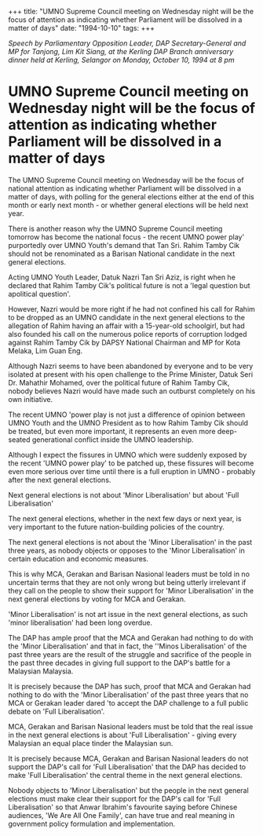 +++ 
title: "UMNO Supreme Council meeting on Wednesday night will be the focus of attention as indicating whether Parliament will be dissolved in a matter of days"
date: "1994-10-10"
tags:
+++

_Speech by Parliamentary Opposition Leader, DAP Secretary-General and MP for Tanjong, Lim Kit Siang, at the Kerling DAP Branch anniversary dinner held at Kerling, Selangor on Monday, October 10, 1994 at 8 pm_

# UMNO Supreme Council meeting on Wednesday night will be the focus of attention as indicating whether Parliament will be dissolved in a matter of days

The UMNO Supreme Council meeting on Wednesday will be the focus of national attention as indicating whether Parliament will be dissolved in a matter of days, with polling for the general elections either at the end of this month or early next month - or whether general elections will be held next year.</u>

There is another reason why the UMNO Supreme Council meeting tomorrow has become the national focus - the recent UMNO power play' purportedly over UMNO Youth's demand that Tan Sri. Rahim Tamby Cik should not be renominated as a Barisan National candidate in the next general elections.

Acting UMNO Youth Leader, Datuk Nazri Tan Sri Aziz, is right when he declared that Rahim Tamby Cik's political future is not a 'legal question but apolitical question'.

However, Nazri would be more right if he had not confined his call for Rahim to be dropped as an UMNO candidate in the next general elections to the allegation of Rahim having an affair with a 15-year-old schoolgirl, but had also founded his call on the numerous police reports of corruption lodged against Rahim Tamby Cik by DAPSY National Chairman and MP for Kota Melaka, Lim Guan Eng.

Although Nazri seems to have been abandoned by everyone and to be very isolated at present with his open challenge to the Prime Minister, Datuk Seri Dr. Mahathir Mohamed, over the political future of Rahim Tamby Cik, nobody believes Nazri would have made such an outburst completely on his own initiative.

The recent UMNO 'power play is not just a difference of opinion between UMNO Youth and the UMNO President as to how Rahim Tamby Cik should be treated, but even more important, it represents an even more deep-seated generational conflict inside the UMNO leadership.

Although I expect the fissures in UMNO which were suddenly exposed by the recent 'UMNO power play' to be patched up, these fissures will become even more serious over time until there is a full eruption in UMNO - probably after the next general elections.

Next general elections is not about 'Minor Liberalisation' but about 'Full Liberalisation'

The next general elections, whether in the next few days or next year, is very important to the future nation-building policies of the country.

The next general elections is not about the 'Minor Liberalisation' in the past three years, as nobody objects or opposes to the 'Minor Liberalisation' in certain education and economic measures.

This is why MCA, Gerakan and Barisan Nasional leaders must be told in no uncertain terms that they are not only wrong but being utterly irrelevant if they call on the people to show their support for 'Minor Liberalisation' in the next general elections by voting for MCA and Gerakan.

'Minor Liberalisation' is not art issue in the next general elections, as such 'minor liberalisation' had been long overdue.

The DAP has ample proof that the MCA and Gerakan had nothing to do with the 'Minor Liberalisation' and that in fact, the ''Minos Liberalisation' of the past three years are the result of the struggle and sacrifice of the people in the past three decades in giving full support to the DAP's battle for a Malaysian Malaysia.

It is precisely because the DAP has such, proof that MCA and Gerakan had nothing to do with the 'Minor Liberalisation' of the past three years that no MCA or Gerakan leader dared 'to accept the DAP challenge to a full public debate on 'Full Liberalisation'.

MCA, Gerakan and Barisan Nasional leaders must be told that the real issue in the next general elections is about 'Full Liberalisation' - giving every Malaysian an equal place tinder the Malaysian sun.

It is precisely because MCA, Gerakan and Barisan Nasional leaders do not support the DAP's call for 'Full Liberalisation' that the DAP has decided to make 'Full Liberalisation' the central theme in the next general elections.

Nobody objects to 'Minor Liberalisation' but the people in the next general elections must make clear their support for the DAP's call for 'Full Liberalisation' so that Anwar Ibrahim's favourite saying before Chinese audiences, 'We Are All One Family', can have true and real meaning in government policy formulation and implementation.
 
